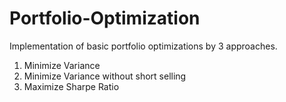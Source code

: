 # Portfolio-Optimization
Implementation of basic portfolio optimizations by 3 approaches.
1. Minimize Variance
2. Minimize Variance without short selling
3. Maximize Sharpe Ratio
